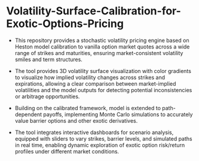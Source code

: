 # Volatility-Surface-Calibration-for-Exotic-Options-Pricing

- This repository provides a stochastic volatility pricing engine based on Heston model calibration to vanilla option market quotes across a wide range of strikes and maturities, ensuring market-consistent volatility smiles and term structures.

- The tool provides 3D volatility surface visualization with color gradients to visualize how implied volatility changes across strikes and
expirations, allowing a clear comparison between market-implied volatilities and the model outputs for detecting potential inconsistencies or arbitrage opportunities.

- Building on the calibrated framework, model is extended to path-dependent payoffs, implementing Monte Carlo simulations to accurately value barrier options and other exotic derivatives.

- The tool integrates interactive dashboards for scenario analysis, equipped with sliders to vary strikes, barrier levels, and simulated paths in real time, enabling dynamic exploration of exotic option risk/return profiles under different market conditions.
